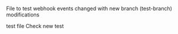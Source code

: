 File to test webhook events
changed with new branch (test-branch)
modifications

test file
Check new
test  
